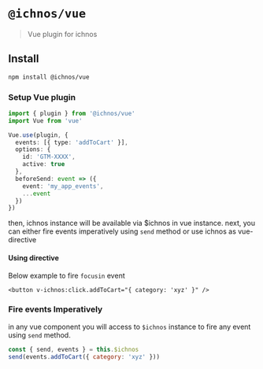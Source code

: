 # `@ichnos/vue`

> Vue plugin for ichnos

## Install

```bash
npm install @ichnos/vue
```

### Setup Vue plugin

```ts
import { plugin } from '@ichnos/vue'
import Vue from 'vue'

Vue.use(plugin, {
  events: [{ type: 'addToCart' }],
  options: {
    id: 'GTM-XXXX',
    active: true
  },
  beforeSend: event => ({
    event: 'my_app_events',
    ...event
  })
})
```

then, ichnos instance will be available via \$ichnos in vue instance.
next, you can either fire events imperatively using `send` method or use ichnos as vue-directive

#### Using directive

Below example to fire `focusin` event

```vue
<button v-ichnos:click.addToCart="{ category: 'xyz' }" />
```

### Fire events Imperatively

in any vue component you will access to `$ichnos` instance to fire any event using `send` method.

```js
const { send, events } = this.$ichnos
send(events.addToCart({ category: 'xyz' }))
```
